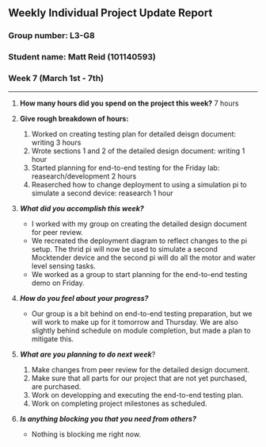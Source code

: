 ## Weekly Individual Project Update Report
### Group number: L3-G8
### Student name: Matt Reid (101140593)

### Week 7 (March 1st - 7th)
___
1. **How many hours did you spend on the project this week?** 7 hours

2. **Give rough breakdown of hours:**
   1. Worked on creating testing plan for detailed deisgn document: writing 3 hours
   2. Wrote sections 1 and 2 of the detailed design document: writing 1 hour
   3. Started planning for end-to-end testing for the Friday lab: reasearch/development 2 hours
   4. Reaserched how to change deployment to using a simulation pi to simulate a second device: reasearch 1 hour

3. ***What did you accomplish this week?***
   - I worked with my group on creating the detailed design document for peer review.
   - We recreated the deployment diagram to reflect changes to the pi setup. The thrid pi will now be used to
     simulate a second Mocktender device and the second pi will do all the motor and water level sensing tasks.
   - We worked as a group to start planning for the end-to-end testing demo on Friday.
  
4. ***How do you feel about your progress?***
   - Our group is a bit behind on end-to-end testing preparation, but we will work to make up for it tomorrow
     and Thursday. We are also slightly behind schedule on module completion, but made a plan to mitigate this.

5. ***What are you planning to do next week***? 
   1. Make changes from peer review for the detailed design document.
   2. Make sure that all parts for our project that are not yet purchased, are purchased.
   3. Work on developping and executing the end-to-end testing plan.
   4. Work on completing project milestones as scheduled.

6. ***Is anything blocking you that you need from others?*** 
   - Nothing is blocking me right now.
